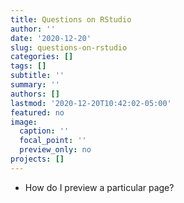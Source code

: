 ```yaml
---
title: Questions on RStudio
author: ''
date: '2020-12-20'
slug: questions-on-rstudio
categories: []
tags: []
subtitle: ''
summary: ''
authors: []
lastmod: '2020-12-20T10:42:02-05:00'
featured: no
image:
  caption: ''
  focal_point: ''
  preview_only: no
projects: []
---
```


- How do I preview a particular page?


